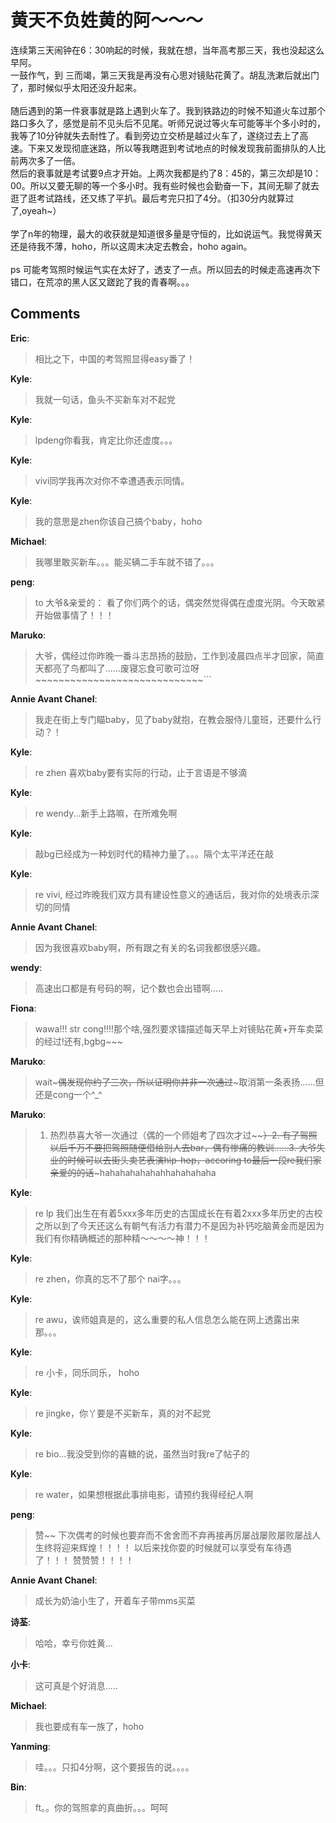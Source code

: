 # 黄天不负姓黄的阿～～～

<div id="msgcns!9884D0A402622CB2!852" class="bvMsg"><div>连续第三天闹钟在6：30响起的时候，我就在想，当年高考那三天，我也没起这么早阿。</div>
<div>一鼓作气，到 三而竭，第三天我是再没有心思对镜贴花黄了。胡乱洗漱后就出门了，那时候似乎太阳还没升起来。</div>
<div> </div>
<div>随后遇到的第一件衰事就是路上遇到火车了。我到铁路边的时候不知道火车过那个路口多久了，感觉是前不见头后不见尾。听师兄说过等火车可能等半个多小时的，我等了10分钟就失去耐性了。看到旁边立交桥是越过火车了，遂绕过去上了高速。下来又发现彻底迷路，所以等我瞎逛到考试地点的时候发现我前面排队的人比前两次多了一倍。</div>
<div>然后的衰事就是考试要9点才开始。上两次我都是约了8：45的，第三次却是10：00。所以又要无聊的等一个多小时。我有些时候也会勤奋一下，其间无聊了就去逛了逛考试路线，还又练了平扒。最后考完只扣了4分。（扣30分内就算过了,oyeah~）</div>
<div> </div>
<div>学了n年的物理，最大的收获就是知道很多量是守恒的，比如说运气。我觉得黄天还是待我不薄，hoho，所以这周末决定去教会，hoho again。</div>
<div> </div>
<div>ps 可能考驾照时候运气实在太好了，透支了一点。所以回去的时候走高速再次下错口，在荒凉的黑人区又蹉跎了我的青春啊。。。</div></div>

## Comments

**Eric**:
> 相比之下，中国的考驾照显得easy番了！

**Kyle**:
> 我就一句话，鱼头不买新车对不起党

**Kyle**:
> lpdeng你看我，肯定比你还虚度。。。

**Kyle**:
> vivi同学我再次对你不幸遭遇表示同情。

**Kyle**:
> 我的意思是zhen你该自己搞个baby，hoho

**Michael**:
> 我哪里敢买新车。。。能买辆二手车就不错了。。。

**peng**:
> to 大爷&amp;亲爱的： 看了你们两个的话，偶突然觉得偶在虚度光阴。今天敢紧开始做事情了！！！

**Maruko**:
> 大爷，偶经过你昨晚一番斗志昂扬的鼓励，工作到凌晨四点半才回家，简直天都亮了鸟都叫了……废寝忘食可歌可泣呀~~~~~~~~~~~~~~~~~~~~~~~~~~~~~```

**Annie Avant Chanel**:
> 我走在街上专门瞄baby，见了baby就抱，在教会服侍儿童班，还要什么行动？！

**Kyle**:
> re zhen 喜欢baby要有实际的行动，止于言语是不够滴

**Kyle**:
> re wendy...新手上路嘛，在所难免啊

**Kyle**:
> 敲bg已经成为一种划时代的精神力量了。。。隔个太平洋还在敲

**Kyle**:
> re vivi, 经过昨晚我们双方具有建设性意义的通话后，我对你的处境表示深切的同情

**Annie Avant Chanel**:
> 因为我很喜欢baby啊，所有跟之有关的名词我都很感兴趣。

**wendy**:
> 高速出口都是有号码的啊，记个数也会出错啊.....

**Fiona**:
> wawa!!! str cong!!!!那个啥,强烈要求镭描述每天早上对镜贴花黄+开车卖菜的经过!还有,bgbg~~~

**Maruko**:
> wait~~~偶发现你约了三次，所以证明你并非一次通过~~~取消第一条表扬……但还是cong一个^_^

**Maruko**:
> 1. 热烈恭喜大爷一次通过（偶的一个师姐考了四次才过~~~~）2. 有了驾照以后千万不要把驾照随便借给别人去bar，偶有惨痛的教训……3. 大爷失业的时候可以去街头卖艺表演hip-hop，accoring to最后一段re我们家亲爱的的话~~~hahahahahahahhahahahaha

**Kyle**:
> re lp 我们出生在有着5xxx多年历史的古国成长在有着2xxx多年历史的古校之所以到了今天还这么有朝气有活力有潜力不是因为补钙吃脑黄金而是因为我们有你精确概述的那种精～～～～神！！！

**Kyle**:
> re zhen，你真的忘不了那个 nai字。。。

**Kyle**:
> re awu，诶师姐真是的，这么重要的私人信息怎么能在网上透露出来那。。。

**Kyle**:
> re 小卡，同乐同乐， hoho

**Kyle**:
> re jingke，你丫要是不买新车，真的对不起党

**Kyle**:
> re bio...我没受到你的喜糖的说，虽然当时我re了帖子的

**Kyle**:
> re water，如果想根据此事排电影，请预约我得经纪人啊

**peng**:
> 赞~~ 下次偶考的时候也要弃而不舍舍而不弃再接再厉屡战屡败屡败屡战人生终将迎来辉煌！！！！ 以后来找你耍的时候就可以享受有车待遇了！！！ 赞赞赞！！！！

**Annie Avant Chanel**:
> 成长为奶油小生了，开着车子带mms买菜

**诗荃**:
> 哈哈，幸亏你姓黄...

**小卡**:
> 这可真是个好消息.....

**Michael**:
> 我也要成有车一族了，hoho

**Yanming**:
> 哇。。。只扣4分啊，这个要报告的说。。。。

**Bin**:
> ft。。你的驾照拿的真曲折。。。呵呵

